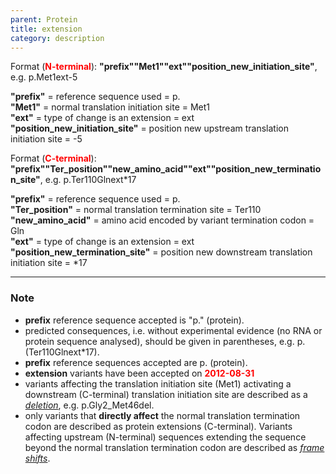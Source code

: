 ```yaml
---
parent: Protein
title: extension
category: description
---
```


Format (**<font color="red">N-terminal</font>**):  **"prefix""Met1""ext""position_new_initiation_site"**,  e.g. p.Met1ext-5

**"prefix"**  =  reference sequence used  =  p.<br>
**"Met1"**  =  normal translation initiation site  =  Met1<br>
**"ext"**  =  type of change is an extension =  ext<br>
**"position_new_initiation_site"**  =  position new upstream translation initiation site =  -5

Format (**<font color="red">C-terminal</font>**):  **"prefix""Ter_position""new_amino_acid""ext""position_new_termination_site"**,  e.g. p.Ter110Glnext\*17

**"prefix"**  =  reference sequence used  =  p.<br>
**"Ter_position"**  =  normal translation termination site  =  Ter110<br>
**"new_amino_acid"**  =  amino acid encoded by variant termination codon  =  Gln<br>
**"ext"**  =  type of change is an extension =  ext<br>
**"position_new_termination_site"**  =  position new downstream translation initiation site =  \*17

---

### Note

*	**prefix** reference sequence accepted is "p." (protein).
*	predicted consequences, i.e. without experimental evidence (no RNA or protein sequence analysed), should be given in parentheses, e.g. p.(Ter110Glnext\*17).
*	**prefix** reference sequences accepted are p. (protein).
*   **extension** variants have been accepted on **<font color="red">2012-08-31</font>**  
*	variants affecting the translation initiation site (Met1) activating a downstream (C-terminal) translation initiation site are described as a [_deletion_](/recommendations/protein/variant/deletion/), e.g. p.Gly2\_Met46del.
*	only variants that **directly affect** the normal translation termination codon are described as protein extensions (C-terminal). Variants affecting upstream (N-terminal) sequences extending the sequence beyond the normal translation termination codon are described as [_frame shifts_](/recommendations/protein/variant/frameshift/).
